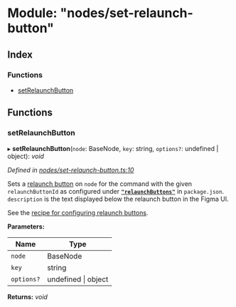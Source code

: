 
# Module: "nodes/set-relaunch-button"

## Index

### Functions

* [setRelaunchButton](_nodes_set_relaunch_button_.md#setrelaunchbutton)

## Functions

###  setRelaunchButton

▸ **setRelaunchButton**(`node`: BaseNode, `key`: string, `options?`: undefined | object): *void*

*Defined in [nodes/set-relaunch-button.ts:10](https://github.com/yuanqing/create-figma-plugin/blob/c1a9a79/packages/utilities/src/nodes/set-relaunch-button.ts#L10)*

Sets a [relaunch button](https://figma.com/plugin-docs/api/properties/nodes-setrelaunchdata/)
on `node` for the command with the given `relaunchButtonId` as configured
under [**`"relaunchButtons"`**](/docs/configuration.md#relaunchbuttons) in
`package.json`. `description` is the text displayed below the relaunch
button in the Figma UI.

See the [recipe for configuring relaunch buttons](/docs/recipes/relaunch-buttons.md#readme).

**Parameters:**

Name | Type |
------ | ------ |
`node` | BaseNode |
`key` | string |
`options?` | undefined &#124; object |

**Returns:** *void*
